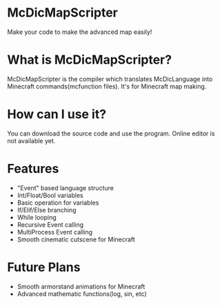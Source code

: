 # McDicMapScripter
Make your code to make the advanced map easily!

# What is McDicMapScripter?
McDicMapScripter is the compiler which translates McDicLanguage into Minecraft commands(mcfunction files). It's for Minecraft map making.

# How can I use it?
You can download the source code and use the program. Online editor is not available yet.

# Features
- "Event" based language structure
- Int/Float/Bool variables
- Basic operation for variables
- If/Elif/Else branching
- While looping
- Recursive Event calling
- MultiProcess Event calling
- Smooth cinematic cutscene for Minecraft

# Future Plans
- Smooth armorstand animations for Minecraft
- Advanced mathematic functions(log, sin, etc)
